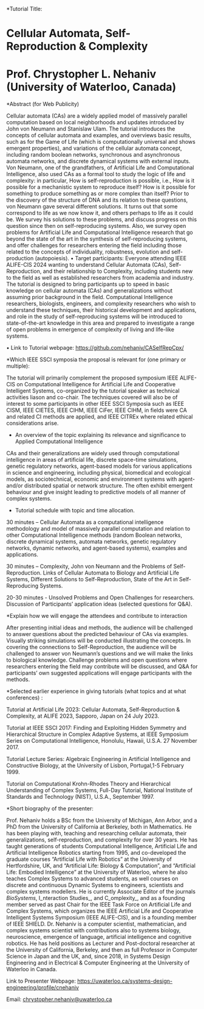 

*Tutorial Title:       

#  Cellular Automata, Self-Reproduction & Complexity

# Prof. Chrystopher L. Nehaniv (University of Waterloo, Canada)

*Abstract (for Web Publicity)

Cellular automata (CAs) are a widely applied model of massively parallel computation based on local neighborhoods and updates introduced by John von Neumann and Stanislaw Ulam. The tutorial introduces the concepts of cellular automata and examples, and overviews basic results, such as for the Game of Life (which is computationally universal and shows emergent properties), and variations of the cellular automata concept, including random boolean networks, synchronous and asynchronous automata networks, and discrete dynamical systems with external inputs. Von Neumann, one of the grandfathers, of Artificial Life and Computational Intelligence, also used CAs as a formal tool to study the logic of life and complexity: in particular, How is self-reproduction is possible, i.e., How is it possible for a mechanistic system to reproduce itself?  How is it possible for something to produce something as or more complex than itself? Prior to the discovery of the structure of DNA and its relation to these questions, von Neumann gave several different solutions. It turns out that some correspond to life as we now know it, and others perhaps to life as it could be. We survey his solutions to these problems, and discuss progress on this question since then on self-reproducing systems. Also, we survey open problems for Artificial Life and Computational Intelligence research that go beyond the state of the art in the synthesis of self-reproducing systems, and offer challenges for researchers entering the field including those related to the concepts of individuality, robustness, evolution and self-production (autopoiesis).
•	Target participants: Everyone attending IEEE ALIFE-CIS 2024 wanting to understand Cellular Automata (CAs), Self-Reproduction, and their relationship to Complexity, including students new to the field as well as established researchers from academia and industry. The tutorial is designed to bring participants up to speed in basic knowledge on cellular automata (CAs) and generalizations without assuming prior background in the field. Computational Intelligence researchers, biologists, engineers, and complexity researchers who wish to understand these techniques, their historical development and applications, and role in the study of self-reproducing systems will be introduced to state-of-the-art knowledge in this area and prepared to investigate a range of open problems in emergence of complexity of living and life-like systems.

•	Link to Tutorial webpage: https://github.com/nehaniv/CASelfRepCpx/

*Which IEEE SSCI symposia the proposal is relevant for (one primary or multiple):

The tutorial will primarily complement the proposed symposium IEEE ALIFE-CIS on Computational Intelligence for Artificial Life and Cooperative Intelligent Systems, co-organized by the tutorial speaker as technical activities liason and co-chair. The techniques covered will also be of interest to some participants in other IEEE SSCI Symposia such as IEEE CISM, IEEE CIETES, IEEE CIHM, IEEE CiFer, IEEE CIHM, in fields were CA and related CI methods are applied, and IEEE CITREx where related ethical considerations arise. 

*	An overview of the topic explaining its relevance and significance to Applied Computational Intelligence
  
CAs and their generalizations are widely used through computational intelligence in areas of artificial life, discrete space-time simulations, genetic regulatory networks, agent-based models for various applications in science and engineering, including physical, biomedical and ecological models,  as sociotechnical, economic and environment systems with agent- and/or distributed spatial or network structure. The often exhibit emergent behaviour and give insight leading to predictive models of all manner of complex systems.

*	Tutorial schedule with topic and time allocation. 

30 minutes – Cellular Automata as a computational intelligence methodology and model of massively parallel computation and relation to other Computational Intelligence methods (random Boolean networks, discrete dynamical systems, automata networks, genetic regulatory networks, dynamic networks, and agent-based systems), examples and applications. 

30 minutes – Complexity, John von Neumann and the Problems of Self-Reproduction. Links of Cellular Automata to Biology and Artificial Life Systems, Different Solutions to Self-Reproduction, State of the Art in Self-Reproducing Systems.

20-30 minutes - Unsolved Problems and Open Challenges for researchers. Discussion of Participants’ application ideas (selected questions for Q&A).

*Explain how we will engage the attendees and contribute to interaction 

After presenting initial ideas and methods, the audience will be challenged to answer questions about the predicted behaviour of CAs via examples. Visually striking simulations will be conducted illustrating the concepts. In covering the connections to Self-Reproduction, the audience will be challenged to answer von Neumann’s questions and we will make the links to biological knowledge. Challenge problems and open questions where researchers entering the field may contribute will be discussed, and Q&A for participants’ own suggested applications will engage participants with the methods.

 *Selected earlier experience in giving tutorials (what topics and at what conferences) :
 
Tutorial at Artificial Life 2023: Cellular Automata, Self-Reproduction & Complexity, at ALIFE 2023, Sapporo, Japan on 24 July 2023.

Tutorial at IEEE SSCI 2017: Finding and Exploiting Hidden Symmetry and Hierarchical Structure in Complex Adaptive Systems, at IEEE Symposium Series on Computational Intelligence, Honolulu, Hawaii, U.S.A. 27 November 2017.

Tutorial Lecture Series: Algebraic Engineering in Artificial Intelligence and Constructive Biology, at the University of Lisbon, Portugal,1-5 February 1999. 

Tutorial on Computational Krohn-Rhodes Theory and Hierarchical Understanding of Complex Systems, Full-Day Tutorial, National Institute of Standards and Technology (NIST), U.S.A., September 1997.

*Short biography of the presenter:

Prof. Nehaniv holds a BSc from the University of Michigan, Ann Arbor, and a PhD from the University of California at Berkeley, both in Mathematics. He has been playing with, teaching and researching cellular automata, their generalizations, self-reproduction, and complexity for over 30 years. He has taught generations of students Computational Intelligence, Artificial Life and Artificial Intelligence Robotics starting from 1995, and co-developed the graduate courses “Artificial Life with Robotics” at the University of Hertfordshire, UK, and “Artificial Life: Biology & Computation”, and “Artificial Life: Embodied Intelligence” at the University of Waterloo, where he also teaches Complex Systems to advanced students, as well courses on discrete and continuous Dynamic Systems to engineers, scientists and complex systems modellers. He is currently Associate Editor of the journals _BioSystems_, I_nteraction Studies_, and C_omplexity_, and as a founding member served as past Chair for the IEEE Task Force on Artificial Life and Complex Systems, which organizes the IEEE Artificial Life and Cooperative Intelligent Systems Symposium (IEEE ALIFE-CIS), and is a founding member of IEEE SHIELD. Dr. Nehaniv is a computer scientist, mathematician, and complex systems scientist with contributions also to systems biology, neuroscience, emergence of language, artificial intelligence and cognitive robotics. He has held positions as Lecturer and Post-doctoral researcher at the University of California, Berkeley, and then as full Professor in Computer Science in Japan and the UK, and, since 2018, in Systems Design Engineering and in Electrical & Computer Engineering at the University of Waterloo in Canada. 



Link to  Presenter Webpage:
https://uwaterloo.ca/systems-design-engineering/profile/cnehaniv

Email: chrystopher.nehaniv@uwaterloo.ca


